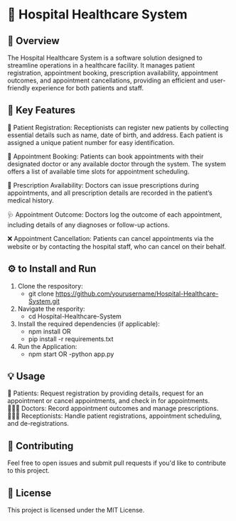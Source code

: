 # 🏥 Hospital Healthcare System
## 📝 Overview
The Hospital Healthcare System is a software solution designed to streamline operations in a healthcare facility. It manages patient registration, appointment booking, prescription availability, appointment outcomes, and appointment cancellations, providing an efficient and user-friendly experience for both patients and staff.

## 🚀 Key Features
📝 Patient Registration: Receptionists can register new patients by collecting essential details such as name, date of birth, and address. Each patient is assigned a unique patient number for easy identification.

📅 Appointment Booking: Patients can book appointments with their designated doctor or any available doctor through the system. The system offers a list of available time slots for appointment scheduling.

💊 Prescription Availability: Doctors can issue prescriptions during appointments, and all prescription details are recorded in the patient’s medical history.

🩺 Appointment Outcome: Doctors log the outcome of each appointment, including details of any diagnoses or follow-up actions.

❌ Appointment Cancellation: Patients can cancel appointments via the website or by contacting the hospital staff, who can cancel on their behalf.

## ⚙️  to Install and Run
1. Clone the respository:
   - git clone https://github.com/yourusername/Hospital-Healthcare-System.git
2. Navigate the respority:
   - cd Hospital-Healthcare-System
3. Install the required dependencies (if applicable):
   - npm install
   OR
   - pip install -r requirements.txt
4. Run the Application:
   - npm start
   OR
   -python app.py

## 💡 Usage
👤 Patients: Request registration by providing details, request for an appointment or cancel appointments, and check in for appointments.<br>
👩🏽‍⚕️ Doctors: Record appointment outcomes and manage prescriptions.<br>
👩🏽‍💻 Receptionists: Handle patient registrations, appointment scheduling, and de-registrations.

## 🤝 Contributing
Feel free to open issues and submit pull requests if you'd like to contribute to this project.

## 📝 License
This project is licensed under the MIT License.
